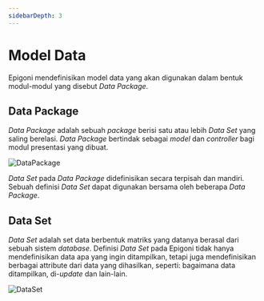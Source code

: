 ```yaml
---
sidebarDepth: 3
---
```


# Model Data

Epigoni mendefinisikan model data yang akan digunakan dalam bentuk modul-modul yang disebut _Data Package_.

## Data Package

_Data Package_ adalah sebuah _package_ berisi satu atau lebih _Data Set_ yang saling berelasi. _Data Package_ bertindak sebagai _model_ dan _controller_ bagi modul presentasi yang dibuat.

![DataPackage](/images/dataPackage.svg)

_Data Set_ pada _Data Package_ didefinisikan secara terpisah dan mandiri. Sebuah definisi _Data Set_ dapat digunakan bersama oleh beberapa _Data Package_.

## Data Set

_Data Set_ adalah set data berbentuk matriks yang datanya berasal dari sebuah sistem _database_. Definisi _Data Set_ pada Epigoni tidak hanya mendefinisikan data apa yang ingin ditampilkan, tetapi juga mendefinisikan berbagai attribute dari data yang dihasilkan, seperti: bagaimana data ditampilkan, di-_update_ dan lain-lain.

![DataSet](/images/dataSet.svg)
